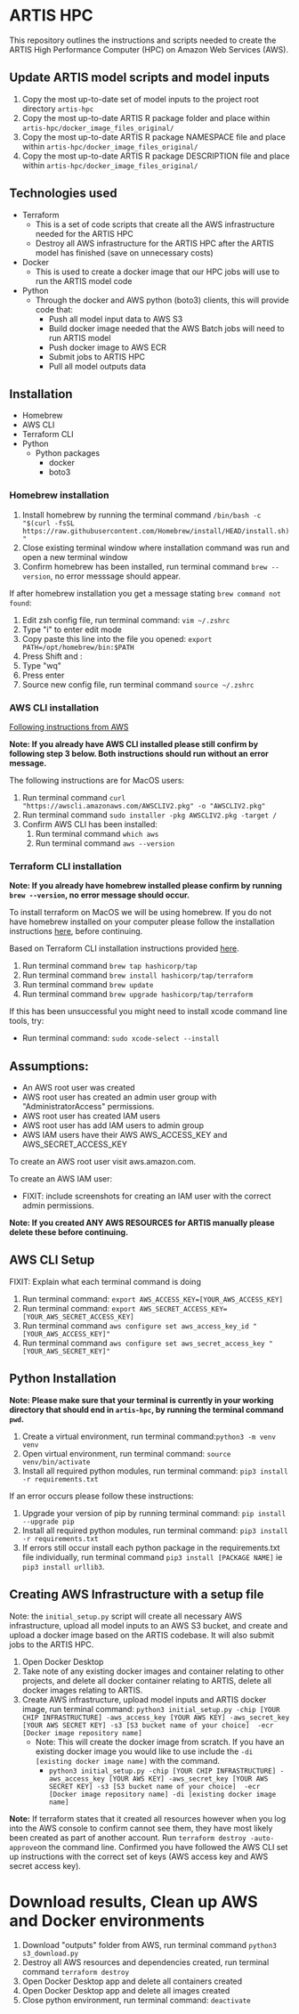 # ARTIS HPC

This repository outlines the instructions and scripts needed to create the ARTIS High Performance Computer (HPC) on Amazon Web Services (AWS).


## Update ARTIS model scripts and model inputs
1. Copy the most up-to-date set of model inputs to the project root directory `artis-hpc`
2. Copy the most up-to-date ARTIS R package folder and place within `artis-hpc/docker_image_files_original/`
3. Copy the most up-to-date ARTIS R package NAMESPACE file and place within `artis-hpc/docker_image_files_original/`
4. Copy the most up-to-date ARTIS R package DESCRIPTION file and place within `artis-hpc/docker_image_files_original/`

## Technologies used
- Terraform
    - This is a set of code scripts that create all the AWS infrastructure needed for the ARTIS HPC
    - Destroy all AWS infrastructure for the ARTIS HPC after the ARTIS model has finished (save on unnecessary costs)
- Docker
    - This is used to create a docker image that our HPC jobs will use to run the ARTIS model code
- Python
    - Through the docker and AWS python (boto3) clients, this will provide code that:
        - Push all model input data to AWS S3
        - Build docker image needed that the AWS Batch jobs will need to run ARTIS model
        - Push docker image to AWS ECR
        - Submit jobs to ARTIS HPC
        - Pull all model outputs data

## Installation
- Homebrew
- AWS CLI
- Terraform CLI
- Python
    - Python packages
        - docker
        - boto3
     
### Homebrew installation
1. Install homebrew by running the terminal command `/bin/bash -c "$(curl -fsSL https://raw.githubusercontent.com/Homebrew/install/HEAD/install.sh)"`
2. Close existing terminal window where installation command was run and open a new terminal window
3. Confirm homebrew has been installed, run terminal command `brew --version`, no error messsage should appear.

If after homebrew installation you get a message stating `brew command not found`:
1. Edit zsh config file, run terminal command: `vim ~/.zshrc`
2. Type "i" to enter edit mode
3. Copy paste this line into the file you opened: `export PATH=/opt/homebrew/bin:$PATH`
4. Press Shift and :
5. Type "wq"
6. Press enter
7. Source new config file, run terminal command `source ~/.zshrc`

### AWS CLI installation
[Following instructions from AWS](https://docs.aws.amazon.com/cli/latest/userguide/getting-started-install.html)

**Note: If you already have AWS CLI installed please still confirm by following step 3 below. Both instructions should run without an error message.**

The following instructions are for MacOS users:
1. Run terminal command `curl "https://awscli.amazonaws.com/AWSCLIV2.pkg" -o "AWSCLIV2.pkg"`
2. Run terminal command `sudo installer -pkg AWSCLIV2.pkg -target /`
3. Confirm AWS CLI has been installed:
    1. Run terminal command `which aws`
    2. Run terminal command `aws --version`

### Terraform CLI installation
**Note: If you already have homebrew installed please confirm by running `brew --version`, no error message should occur.**

To install terraform on MacOS we will be using homebrew. If you do not have homebrew installed on your computer please follow the installation instructions [here](https://brew.sh/), before continuing.

Based on Terraform CLI installation instructions provided [here](https://developer.hashicorp.com/terraform/tutorials/aws-get-started/install-cli).
1. Run terminal command `brew tap hashicorp/tap`
2. Run terminal command `brew install hashicorp/tap/terraform`
3. Run terminal command `brew update`
4. Run terminal command `brew upgrade hashicorp/tap/terraform`

If this has been unsuccessful you might need to install xcode command line tools, try:
- Run terminal command: `sudo xcode-select --install`

## Assumptions:
- An AWS root user was created
- AWS root user has created an admin user group with "AdministratorAccess" permissions.
- AWS root user has created IAM users
- AWS root user has add IAM users to admin group
- AWS IAM users have their AWS AWS_ACCESS_KEY and AWS_SECRET_ACCESS_KEY

To create an AWS root user visit aws.amazon.com.

To create an AWS IAM user:
- FIXIT: include screenshots for creating an IAM user with the correct admin permissions.

**Note: If you created ANY AWS RESOURCES for ARTIS manually please delete these before continuing.**

## AWS CLI Setup
FIXIT: Explain what each terminal command is doing
1. Run terminal command: `export AWS_ACCESS_KEY=[YOUR_AWS_ACCESS_KEY]`
2. Run terminal command: `export AWS_SECRET_ACCESS_KEY=[YOUR_AWS_SECRET_ACCESS_KEY]`
3. Run terminal command `aws configure set aws_access_key_id "[YOUR_AWS_ACCESS_KEY]"`
4. Run terminal command `aws configure set aws_secret_access_key "[YOUR_AWS_SECRET_KEY]"`

## Python Installation
**Note: Please make sure that your terminal is currently in your working directory that should end in `artis-hpc`, by running the terminal command `pwd`.**

1. Create a virtual environment, run terminal command:`python3 -m venv venv`
2. Open virtual environment, run terminal command: `source venv/bin/activate`
3. Install all required python modules, run terminal command: `pip3 install -r requirements.txt`

If an error occurs please follow these instructions:
1. Upgrade your version of pip by running terminal command: `pip install --upgrade pip`
2. Install all required python modules, run terminal command: `pip3 install -r requirements.txt`
3. If errors still occur install each python package in the requirements.txt file individually, run terminal command `pip3 install [PACKAGE NAME]` ie `pip3 install urllib3`.

## Creating AWS Infrastructure with a setup file

Note: the `initial_setup.py` script will create all necessary AWS infrastructure, upload all model inputs to an AWS S3 bucket, and create and upload a docker image based on the ARTIS codebase. It will also submit jobs to the ARTIS HPC.

1. Open Docker Desktop
2. Take note of any existing docker images and container relating to other projects, and delete all docker container relating to ARTIS, delete all docker images relating to ARTIS.
4. Create AWS infrastructure, upload model inputs and ARTIS docker image, run terminal command: `python3 initial_setup.py -chip [YOUR CHIP INFRASTRUCTURE] -aws_access_key [YOUR AWS KEY] -aws_secret_key [YOUR AWS SECRET KEY] -s3 [S3 bucket name of your choice]  -ecr [Docker image repository name]`
    - Note: This will create the docker image from scratch. If you have an existing docker image you would like to use include the `-di [existing docker image name]` with the command.
        - `python3 initial_setup.py -chip [YOUR CHIP INFRASTRUCTURE] -aws_access_key [YOUR AWS KEY] -aws_secret_key [YOUR AWS SECRET KEY] -s3 [S3 bucket name of your choice]  -ecr [Docker image repository name] -di [existing docker image name]`

**Note:** If terraform states that it created all resources however when you log into the AWS console to confirm cannot see them, they have most likely been created as part of another account. Run `terraform destroy -auto-approve`on the command line. Confirmed you have followed the AWS CLI set up instructions with the correct set of keys (AWS access key and AWS secret access key).

# Download results, Clean up AWS and Docker environments
1. Download "outputs" folder from AWS, run terminal command `python3 s3_download.py`
2. Destroy all AWS resources and dependencies created, run terminal command `terraform destroy`
3. Open Docker Desktop app and delete all containers created
4. Open Docker Desktop app and delete all images created
5. Close python environment, run terminal command: `deactivate`

